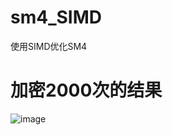 # sm4_SIMD
使用SIMD优化SM4
# 加密2000次的结果
![image](https://user-images.githubusercontent.com/105531474/180732834-21c7a0d7-dbab-4818-8ff1-ad56c7ecc125.png)
